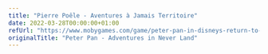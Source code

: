 ```yaml
---
title: "Pierre Poêle - Aventures à Jamais Territoire"
date: 2022-03-28T00:00:00+01:00
refUrl: "https://www.mobygames.com/game/peter-pan-in-disneys-return-to-never-land" 
originalTitle: "Peter Pan - Adventures in Never Land"
---
```

